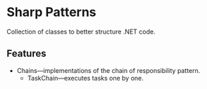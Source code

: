 # Sharp Patterns
Collection of classes to better structure .NET code.

## Features
* Chains&mdash;implementations of the chain of responsibility pattern.
	* TaskChain&mdash;executes tasks one by one.
